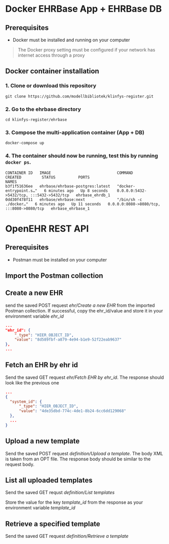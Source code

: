 # Docker EHRBase App + EHRBase DB

## Prerequisites
- Docker must be installed and running on your computer
> The Docker proxy setting must be configured if your network has internet access through a proxy

## Docker container installation

### 1. Clone or download this repository
```
git clone https://github.com/modellbibliotek/klinfys-register.git
```

### 2. Go to the ehrbase directory
```
cd klinfys-register/ehrbase
```

### 3. Compose the multi-application container (App + DB)
```
docker-compose up
```

### 4. The container should now be running, test this by running ```docker ps```.

```
CONTAINER ID   IMAGE                             COMMAND                  CREATED         STATUS          PORTS                                       NAMES
b3f1f51636ee   ehrbase/ehrbase-postgres:latest   "docker-entrypoint.s…"   6 minutes ago   Up 8 seconds    0.0.0.0:5432->5432/tcp, :::5432->5432/tcp   ehrbase_ehrdb_1
0dd30f478f11   ehrbase/ehrbase:next              "/bin/sh -c ./docker…"   6 minutes ago   Up 11 seconds   0.0.0.0:8080->8080/tcp, :::8080->8080/tcp   ehrbase_ehrbase_1
```
# OpenEHR REST API

## Prerequisites
- Postman must be installed on your computer

## Import the Postman collection

## Create a new EHR
send the saved POST request _ehr/Create a new EHR_ from the imported Postman collection. If successful, copy the ehr_id/value and store it in your environment variable _ehr_id_
```json
...
"ehr_id": {
    "_type": "HIER_OBJECT_ID",
    "value": "8d589fbf-a879-4e94-b1e9-52f22eab9637"
},
...
```
## Fetch an EHR by ehr id
Send the saved GET request _ehr/Fetch EHR by ehr_id_. The response should look like the previous one
```json
...
{
  "system_id": {
      "_type": "HIER_OBJECT_ID",
      "value": "4de35dbd-774c-4de1-8b24-6cc6dd129068"
  },
  ...
}
```
## Upload a new template
Send the saved POST request _definition/Upload a template_. The body XML is taken from an OPT file. The response body should be similar to the request body.

## List all uploaded templates
Send the saved GET requst _definition/List templates_

Store the value for the key _template_id_ from the response as your environment variable _template_id_

## Retrieve a specified template

Send the saved GET request _definition/Retrieve a template_

